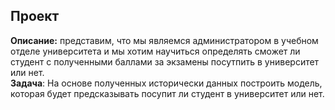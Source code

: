 ## Проект
**Описание:** представим, что мы являемся администратором в учебном отделе университета и мы хотим научиться определять сможет ли студент с полученными баллами за экзамены посутпить в университет или нет. <br /> 
**Задача**: На основе полученных исторически данных построить модель, которая будет предсказывать посупит ли студент в
университет или нет. 